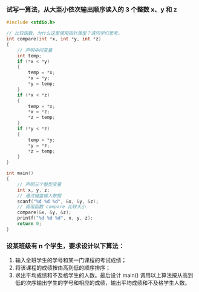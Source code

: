 ### 试写一算法，从大至小依次输出顺序读入的 3 个整数 x、y 和 z

```c
#include <stdio.h>

// 比较函数，为什么这里使用指针类型？请同学们思考。
int compare(int *x, int *y, int *z)
{
    // 声明中间变量
    int temp;
    if (*x < *y)
    {
        temp = *x;
        *x = *y;
        *y = temp;
    }
    if (*x < *z)
    {
        temp = *x;
        *x = *z;
        *z = temp;
    }
    if (*y < *z)
    {
        temp = *y;
        *y = *z;
        *z = temp;
    }
}

int main()
{
    // 声明三个整型变量
    int x, y, z;
    // 通过键盘输入数据
    scanf("%d %d %d", &x, &y, &z);
    // 调用函数 compare 比较大小
    compare(&x, &y, &z);
    printf("%d %d %d", x, y, z);
    return 0;
}
```

### 设某班级有 n 个学生，要求设计以下算法：
1. 输入全班学生的学号和某一门课程的考试成绩；
2. 将该课程的成绩按由高到低的顺序排序；
3. 求出平均成绩和不及格学生的人数。最后设计 main() 调用以上算法按从高到低的次序输出学生的学号和相应的成绩，输出平均成绩和不及格学生人数。

